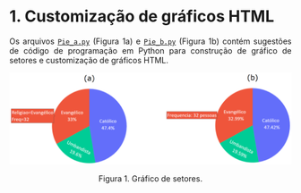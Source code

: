 # 1. Customização de gráficos HTML

<p></p>

<p align="justify">Os arquivos <a target='_blank' rel='noopener noreferrer' href='https://github.com/luizleal1974/Plotly-Python-options/blob/main/Python_codes/Pie_a.py'><code>Pie_a.py</code></a> (Figura 1a) e <a target='_blank' rel='noopener noreferrer' href='https://github.com/luizleal1974/Plotly-Python-options/blob/main/Python_codes/Pie_b.py'><code>Pie_b.py</code></a> (Figura 1b) contém sugestões de código de programação em Python para construção de gráfico de setores e customização de gráficos HTML.</p>

<p align="center">
<img src="/Python_codes/Pie.png"/>
</p>

<div align="center">Figura 1. Gráfico de setores.</div>

</br>
